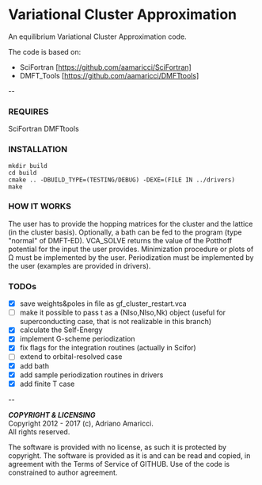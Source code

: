 # Variational Cluster Approximation

An equilibrium Variational Cluster Approximation code.

The code is based on:  
* SciFortran [https://github.com/aamaricci/SciFortran]  
* DMFT_Tools [https://github.com/aamaricci/DMFTtools]

--

### REQUIRES

SciFortran
DMFTtools

### INSTALLATION
```
mkdir build
cd build
cmake .. -DBUILD_TYPE=(TESTING/DEBUG) -DEXE=(FILE IN ../drivers) 
make
```
### HOW IT WORKS

The user has to provide the hopping matrices for the cluster and the lattice (in the cluster basis). Optionally, a bath can be fed to the program (type "normal" of DMFT-ED). VCA_SOLVE returns the value of the Potthoff potential for the input the user provides. Minimization procedure or plots of Ω must be implemented by the user. Periodization must be implemented by the user (examples are provided in drivers).

### TODOs

- [x] save weights&poles in file as gf_cluster_restart.vca
- [ ] make it possible to pass t as a (Nlso,Nlso,Nk) object (useful for
superconducting case, that is not realizable in this branch)
- [x] calculate the Self-Energy
- [x] implement G-scheme periodization
- [x] fix flags for the integration routines (actually in Scifor)
- [ ] extend to orbital-resolved case
- [x] add bath
- [x] add sample periodization routines in drivers
- [x] add finite T case

--

***COPYRIGHT & LICENSING***  
Copyright 2012 - 2017 (c), Adriano Amaricci.  
All rights reserved. 

The software is provided with no license, as such it is protected by copyright.
The software is provided as it is and can be read and copied, in agreement with 
the Terms of Service of GITHUB. Use of the code is constrained to author agreement.   

